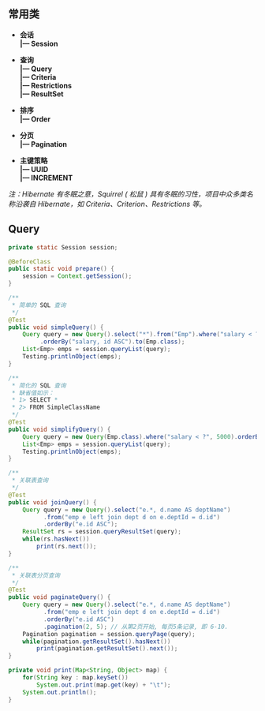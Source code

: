 ## 常用类 ##

* **会话**  
**|— Session**

* **查询**  
**|— Query**  
**|— Criteria**  
**|— Restrictions**  
**|— ResultSet**

* **排序**  
**|— Order**

* **分页**  
**|— Pagination**

* **主键策略**  
**|— UUID**  
**|— INCREMENT**

*注：Hibernate 有冬眠之意，Squirrel ( 松鼠 ) 具有冬眠的习性，项目中众多类名称沿袭自 Hibernate，如 Criteria、Criterion、Restrictions 等。*

## Query ##

```java
private static Session session;

@BeforeClass
public static void prepare() {
	session = Context.getSession();
}

/**
 * 简单的 SQL 查询
 */
@Test
public void simpleQuery() {
	Query query = new Query().select("*").from("Emp").where("salary < ?", 5000)
		 .orderBy("salary, id ASC").to(Emp.class);
	List<Emp> emps = session.queryList(query);
	Testing.printlnObject(emps);
}

/**
 * 简化的 SQL 查询
 * 缺省值如示：
 * 1> SELECT *
 * 2> FROM SimpleClassName
 */
@Test
public void simplifyQuery() {
	Query query = new Query(Emp.class).where("salary < ?", 5000).orderBy("salary, id ASC");
	List<Emp> emps = session.queryList(query);
	Testing.printlnObject(emps);
}

/**
 * 关联表查询
 */
@Test
public void joinQuery() {
	Query query = new Query().select("e.*, d.name AS deptName")
		  .from("emp e left join dept d on e.deptId = d.id")
		  .orderBy("e.id ASC");
	ResultSet rs = session.queryResultSet(query);
	while(rs.hasNext())
		print(rs.next());
}

/**
 * 关联表分页查询
 */
@Test
public void paginateQuery() {
	Query query = new Query().select("e.*, d.name AS deptName")
		  .from("emp e left join dept d on e.deptId = d.id")
		  .orderBy("e.id ASC")
		  .pagination(2, 5); // 从第2页开始, 每页5条记录, 即 6-10.
	Pagination pagination = session.queryPage(query);
	while(pagination.getResultSet().hasNext())
		print(pagination.getResultSet().next());
}

private void print(Map<String, Object> map) {
	for(String key : map.keySet())
		System.out.print(map.get(key) + "\t");
	System.out.println();
}
```